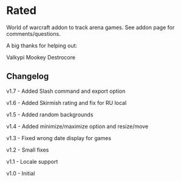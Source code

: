 # Rated
World of warcraft addon to track arena games. See addon page for comments/questions.

A big thanks for helping out:

Valkypi
Mookey
Destrocore

## Changelog

v1.7 - Added Slash command and export option

v1.6 - Added Skirmish rating and fix for RU local

v1.5 - Added random backgrounds

v1.4 - Added minimize/maximize option and resize/move

v1.3 - Fixed wrong date display for games

v1.2 - Small fixes

v1.1 - Locale support

v1.0 - Initial
